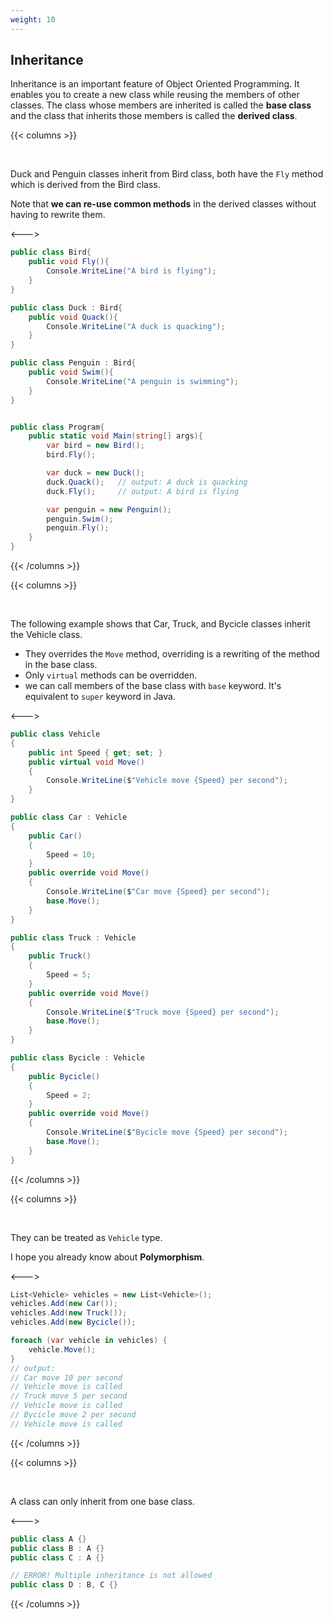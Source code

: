 ```yaml
---
weight: 10
---
```


## Inheritance
Inheritance is an important feature of Object Oriented Programming. It enables you to create a new class while reusing the members of other classes. The class whose members are inherited is called the **base class** and the class that inherits those members is called the **derived class**.

{{< columns >}}

<br />

Duck and Penguin classes inherit from Bird class, both have the `Fly` method which is derived from the Bird class.

Note that **we can re-use common methods** in the derived classes without having to rewrite them.

<--->

```cs
public class Bird{
    public void Fly(){
        Console.WriteLine("A bird is flying");
    }
}

public class Duck : Bird{
    public void Quack(){
        Console.WriteLine("A duck is quacking");
    }
}

public class Penguin : Bird{
    public void Swim(){
        Console.WriteLine("A penguin is swimming");
    }
}


public class Program{
    public static void Main(string[] args){
        var bird = new Bird();
        bird.Fly();

        var duck = new Duck();
        duck.Quack();   // output: A duck is quacking
        duck.Fly();     // output: A bird is flying

        var penguin = new Penguin();
        penguin.Swim();
        penguin.Fly();
    }
}
```

{{< /columns >}}

{{< columns >}}

<br/>

The following example shows that Car, Truck, and Bycicle classes inherit the Vehicle class.

- They overrides the `Move` method, overriding is a rewriting of the method in the base class.
- Only `virtual` methods can be overridden.
- we can call members of the base class with `base` keyword. It's equivalent to `super` keyword in Java.

<--->

```cs
public class Vehicle
{
    public int Speed { get; set; }
    public virtual void Move()
    {
        Console.WriteLine($"Vehicle move {Speed} per second");
    }
}

public class Car : Vehicle
{
    public Car()
    {
        Speed = 10;
    }
    public override void Move()
    {
        Console.WriteLine($"Car move {Speed} per second");
        base.Move();
    }
}

public class Truck : Vehicle
{
    public Truck()
    {
        Speed = 5;
    }
    public override void Move()
    {
        Console.WriteLine($"Truck move {Speed} per second");
        base.Move();
    }
}

public class Bycicle : Vehicle
{
    public Bycicle()
    {
        Speed = 2;
    }
    public override void Move()
    {
        Console.WriteLine($"Bycicle move {Speed} per second");
        base.Move();
    }
}
```

{{< /columns >}}

{{< columns >}}

<br/>

They can be treated as `Vehicle` type. 

I hope you already know about **Polymorphism**.

<--->

```cs
List<Vehicle> vehicles = new List<Vehicle>();
vehicles.Add(new Car());
vehicles.Add(new Truck());
vehicles.Add(new Bycicle());

foreach (var vehicle in vehicles) {
    vehicle.Move();
}
// output:
// Car move 10 per second
// Vehicle move is called
// Truck move 5 per second
// Vehicle move is called
// Bycicle move 2 per second
// Vehicle move is called
```

{{< /columns >}}

{{< columns >}}

<br/>

A class can only inherit from one base class.

<--->

```cs
public class A {}
public class B : A {}
public class C : A {}

// ERROR! Multiple inheritance is not allowed
public class D : B, C {}
```

{{< /columns >}}